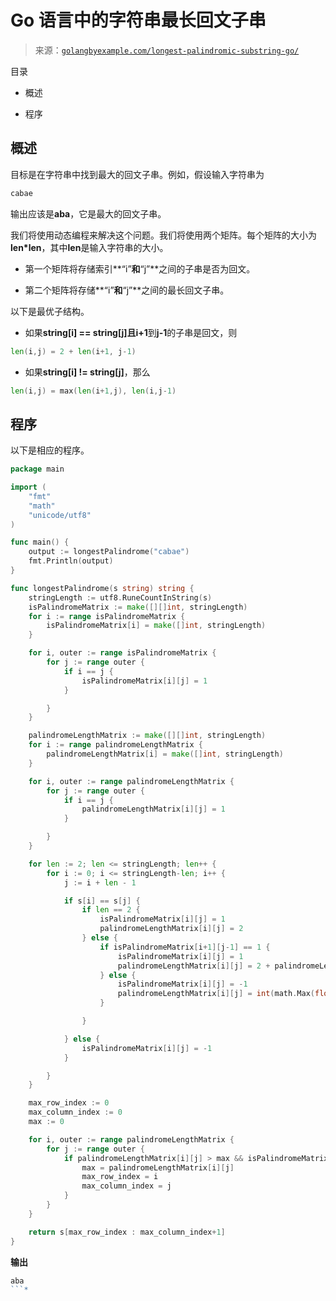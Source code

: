 <!--yml

分类：未分类

日期：2024-10-13 06:42:04

-->

# Go 语言中的字符串最长回文子串

> 来源：[`golangbyexample.com/longest-palindromic-substring-go/`](https://golangbyexample.com/longest-palindromic-substring-go/)

目录

+   概述

+   程序

## **概述**

目标是在字符串中找到最大的回文子串。例如，假设输入字符串为

```go
cabae
```

输出应该是**aba**，它是最大的回文子串。

我们将使用动态编程来解决这个问题。我们将使用两个矩阵。每个矩阵的大小为**len*len**，其中**len**是输入字符串的大小。

+   第一个矩阵将存储索引**“i”**和**“j”**之间的子串是否为回文。

+   第二个矩阵将存储**“i”**和**“j”**之间的最长回文子串。

以下是最优子结构。

+   如果**string[i] == string[j]**且**i+1**到**j-1**的子串是回文，则

```go
len(i,j) = 2 + len(i+1, j-1)
```

+   如果**string[i] != string[j]**，那么

```go
len(i,j) = max(len(i+1,j), len(i,j-1)
```

## **程序**

以下是相应的程序。

```go
package main

import (
	"fmt"
	"math"
	"unicode/utf8"
)

func main() {
	output := longestPalindrome("cabae")
	fmt.Println(output)
}

func longestPalindrome(s string) string {
	stringLength := utf8.RuneCountInString(s)
	isPalindromeMatrix := make([][]int, stringLength)
	for i := range isPalindromeMatrix {
		isPalindromeMatrix[i] = make([]int, stringLength)
	}

	for i, outer := range isPalindromeMatrix {
		for j := range outer {
			if i == j {
				isPalindromeMatrix[i][j] = 1
			}

		}
	}

	palindromeLengthMatrix := make([][]int, stringLength)
	for i := range palindromeLengthMatrix {
		palindromeLengthMatrix[i] = make([]int, stringLength)
	}

	for i, outer := range palindromeLengthMatrix {
		for j := range outer {
			if i == j {
				palindromeLengthMatrix[i][j] = 1
			}

		}
	}

	for len := 2; len <= stringLength; len++ {
		for i := 0; i <= stringLength-len; i++ {
			j := i + len - 1

			if s[i] == s[j] {
				if len == 2 {
					isPalindromeMatrix[i][j] = 1
					palindromeLengthMatrix[i][j] = 2
				} else {
					if isPalindromeMatrix[i+1][j-1] == 1 {
						isPalindromeMatrix[i][j] = 1
						palindromeLengthMatrix[i][j] = 2 + palindromeLengthMatrix[i+1][j-1]
					} else {
						isPalindromeMatrix[i][j] = -1
						palindromeLengthMatrix[i][j] = int(math.Max(float64(palindromeLengthMatrix[i+1][j]), float64(palindromeLengthMatrix[i][j-1])))
					}

				}

			} else {
				isPalindromeMatrix[i][j] = -1
			}

		}
	}

	max_row_index := 0
	max_column_index := 0
	max := 0

	for i, outer := range palindromeLengthMatrix {
		for j := range outer {
			if palindromeLengthMatrix[i][j] > max && isPalindromeMatrix[i][j] == 1 {
				max = palindromeLengthMatrix[i][j]
				max_row_index = i
				max_column_index = j
			}
		}
	}

	return s[max_row_index : max_column_index+1]
}
```

**输出**

```go
aba
```*
